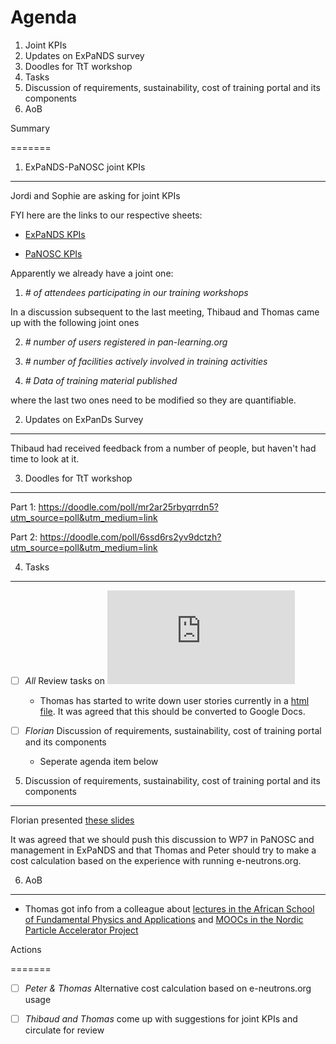 
Agenda
======
1. Joint KPIs
1. Updates on ExPaNDS survey
1. Doodles for TtT workshop
1. Tasks
1. Discussion of requirements, sustainability, cost of training portal and its components
1. AoB



Summary

=======



1. ExPaNDS-PaNOSC joint KPIs

----------------------------

Jordi and Sophie are asking for joint KPIs

FYI here are the links to our respective sheets:



* [ExPaNDS KPIs](https://tinyurl.com/ExPaNDS-KPIs)

* [PaNOSC KPIs](https://tinyurl.com/PaNOSC-KPIs)



Apparently we already have a joint one: 



1. _# of attendees participating in our training workshops_



In a discussion subsequent to the last meeting, Thibaud and Thomas came up with the following joint ones



2. _# number of users registered in pan-learning.org_

2. _# number of facilities actively involved in training activities_

2. _# Data of training material published_



where the last two ones need to be modified so they are quantifiable.





2. Updates on ExPanDs Survey

----------------------------

Thibaud had received feedback from a number of people, but haven't had time to look at it.





3. Doodles for TtT workshop

---------------------------



Part 1: https://doodle.com/poll/mr2ar25rbyqrrdn5?utm_source=poll&utm_medium=link



Part 2: https://doodle.com/poll/6ssd6rs2yv9dctzh?utm_source=poll&utm_medium=link







4. Tasks

--------

- [ ] *All* Review tasks on ![mind map](https://github.com/panosc-eu/panosc/blob/master/Work%20Packages/WP8%20User%20Training/MeetingMinutes/snippets/Requirements.pdf)

   * Thomas has started to write down user stories currently in a [html file](https://github.com/panosc-eu/panosc/blob/master/Work%20Packages/WP8%20User%20Training/Documents/user_stories.html). It was agreed that this should be converted to Google Docs. 

- [ ] *Florian* Discussion of requirements, sustainability, cost of training portal and its components

  * Seperate agenda item below

   

   

5. Discussion of requirements, sustainability, cost of training portal and its components

-----------------------------------------------------------------------------------------

Florian presented [these slides](https://github.com/panosc-eu/panosc/blob/master/Work%20Packages/WP8%20User%20Training/MeetingMinutes/snippets/20201204_PaNOSC_WP8_Sustainability.pptx)



It was agreed that we should push this discussion to WP7 in PaNOSC and management in ExPaNDS and that Thomas and Peter should try to make a cost calculation based on the experience with running e-neutrons.org. 





6. AoB

------

* Thomas got info from a colleague about [lectures in the African School of Fundamental Physics and Applications](https://www.africanschoolofphysics.org/asp-online-lecture-series/) and [MOOCs in the Nordic Particle Accelerator Project](https://npap.eu/mooc)







Actions

=======

- [ ] *Peter & Thomas* Alternative cost calculation based on e-neutrons.org usage 

- [ ] *Thibaud and Thomas* come up with suggestions for joint KPIs and circulate for review

